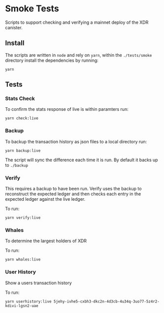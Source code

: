 # Smoke Tests

Scripts to support checking and verifying a mainnet deploy of the XDR canister.

## Install

The scripts are written in `node` and rely on `yarn`, within the `./tests/smoke` directory install the dependencies by running:

```shell
yarn
```

## Tests

### Stats Check

To confirm the stats response of live is within paramters run:

```shell
yarn check:live
```

### Backup

To backup the transaction history as json files to a local directory run:

```shell
yarn backup:live
```

The script will sync the difference each time it is run. By default it backs up to `./backup`


### Verify

This requires a backup to have been run. Verify uses the backup to reconstruct the expected ledger and then checks each entry in the expected ledger against the live ledger.

To run:

```shell
yarn verify:live
```

### Whales

To determine the largest holders of XDR

To run:

```shell
yarn whales:live
```

### User History

Show a users transaction history

To run:

```shell
yarn userhistory:live 5jehy-ivhe5-cxbh3-dkc2n-4d3cb-4u34q-3uo77-5z4r2-kdivi-lgsn2-uae
```